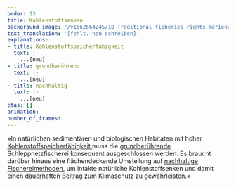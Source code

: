 ```yaml
---
order: 13
title: Kohlenstoffsenken
background_image: "/v1662664245/18_Traditional_fisheries_rights_marieke-weller-unsplash_d2mev4_g8fgyf.jpg#ffa876"
text_translation: '[fehlt. neu schreiben]'
explanations:
- title: Kohlenstoffspeicherfähigkeit
  text: |-
    ...[neu]
- title: grundberührend
  text: |-
    ...[neu]
- title: nachhaltig
  text: |-
    ...[neu]
ctas: []
animation:
number_of_frames:
---
```

»In natürlichen sedimentären und biologischen Habitaten mit hoher [Kohlenstoffspeicherfähigkeit ](# "Kohlenstoffspeicherfähigkeit")muss die [grundberührende ](# "grundberührend")Schleppnetzfischerei konsequent ausgeschlossen werden. Es braucht darüber hinaus eine flächendeckende Umstellung auf [nachhaltige Fischereimethoden](# "nachhaltig"), um intakte natürliche Kohlenstoffsenken und damit einen dauerhaften Beitrag zum Klimaschutz zu gewährleisten.«